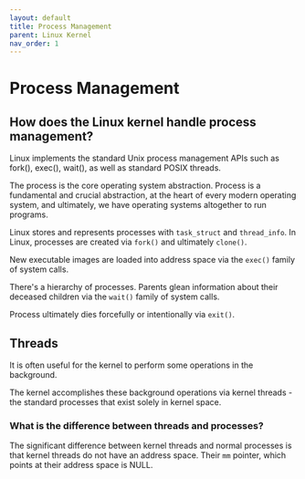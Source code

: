 ```yaml
---
layout: default
title: Process Management
parent: Linux Kernel
nav_order: 1
---
```


# Process Management

## How does the Linux kernel handle process management?

Linux implements the standard Unix process management APIs such as fork(), exec(), wait(), as well as standard POSIX threads.

The process is the core operating system abstraction. Process is a fundamental and crucial abstraction, at the heart of every modern operating system, and ultimately, we have operating systems altogether to run programs.

Linux stores and represents processes with `task_struct` and `thread_info`. In
Linux, processes are created via `fork()` and ultimately `clone()`.

New executable images are loaded into address space via the `exec()` family of
system calls.

There's a hierarchy of processes. Parents glean information about their deceased
children via the `wait()` family of system calls.

Process ultimately dies forcefully or intentionally via `exit()`.

## Threads

It is often useful for the kernel to perform some operations in the background.

The kernel accomplishes these background operations via kernel threads - the standard processes that exist solely in kernel space.

### What is the difference between threads and processes?

The significant difference between kernel threads and normal processes is that kernel threads do not have an address space. Their `mm` pointer, which points at their address space is NULL.
